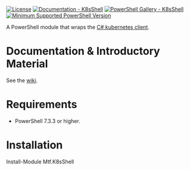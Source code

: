 
[![License](https://img.shields.io/badge/license-EULA-blue.svg)](https://github.com/anongitmous/k8sShell/blob/main/EULA.md)
[![Documentation - K8sShell](https://img.shields.io/badge/Documentation-K8sShell-blue.svg)](https://github.com/anongitmous/k8sShell/wiki)
[![PowerShell Gallery - K8sShell](https://img.shields.io/badge/PowerShell%20Gallery-K8sShell-blue.svg)](https://www.powershellgallery.com/packages/K8sShell)
[![Minimum Supported PowerShell Version](https://img.shields.io/badge/PowerShell-7.3.3+-blue.svg)](https://github.com/anongitmous/K8sShell)

A PowerShell module that wraps the [C# kubernetes client](https://github.com/kubernetes-client/csharp).  


Documentation & Introductory Material
=============
See the [wiki](https://github.com/anongitmous/k8sShell/wiki).  


Requirements
============
- PowerShell 7.3.3 or higher.


Installation
============
Install-Module Mtf.K8sShell

